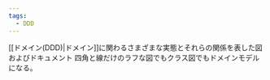 ```yaml
---
tags:
  - DDD
---
```

[[ドメイン(DDD)|ドメイン]]に関わるさまざまな実態とそれらの関係を表した図およびドキュメント
四角と線だけのラフな図でもクラス図でもドメインモデルになる。